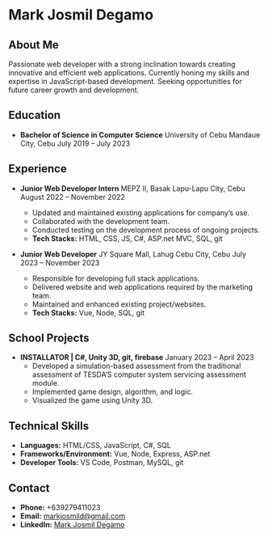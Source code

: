 # Mark Josmil Degamo

## About Me
Passionate web developer with a strong inclination towards creating innovative and efficient web applications. Currently honing my skills and expertise in JavaScript-based development. Seeking opportunities for future career growth and development.

## Education
- **Bachelor of Science in Computer Science**
  University of Cebu Mandaue City, Cebu
  July 2019 – July 2023

## Experience
- **Junior Web Developer Intern**
  MEPZ II, Basak Lapu-Lapu City, Cebu
  August 2022 – November 2022
  - Updated and maintained existing applications for company’s use.
  - Collaborated with the development team.
  - Conducted testing on the development process of ongoing projects.
  - **Tech Stacks:** HTML, CSS, JS, C#, ASP.net MVC, SQL, git

- **Junior Web Developer**
  JY Square Mall, Lahug Cebu City, Cebu
  July 2023 – November 2023
  - Responsible for developing full stack applications.
  - Delivered website and web applications required by the marketing team.
  - Maintained and enhanced existing project/websites.
  - **Tech Stacks:** Vue, Node, SQL, git

## School Projects
- **INSTALLATOR | C#, Unity 3D, git, firebase**
  January 2023 – April 2023
  - Developed a simulation-based assessment from the traditional assessment of TESDA’S computer system servicing assessment module.
  - Implemented game design, algorithm, and logic.
  - Visualized the game using Unity 3D.

## Technical Skills
- **Languages:** HTML/CSS, JavaScript, C#, SQL
- **Frameworks/Environment:** Vue, Node, Express, ASP.net
- **Developer Tools:** VS Code, Postman, MySQL, git

## Contact
- **Phone:** +639279411023
- **Email:** markjosmild@gmail.com
- **LinkedIn:** [Mark Josmil Degamo](linkedin.com/in/mark-josmil-degamo-97a05a273)
